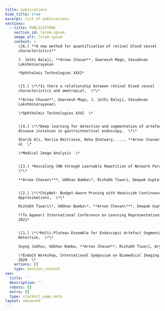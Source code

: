 ```yaml
---
title: publications
hide_title: true
excerpt: list of publications
sections:
  - title: PUBLICATIONS
    section_id: lorem-ipsum
    image_alt: lorem-ipsum
    content: >
      \[6.] **A new method for quantification of retinal blood vessel
      characteristics**  

      J. Jothi Balaji, **Arnav Chavan**, Gowreesh Mago, Vasudevan
      Lakshminarayanan  

      *Ophthalmic Technologies XXXI*


      \[5.] \*\*Is there a relationship between retinal blood vessel
      characteristics and ametropia?,  \*\*

      **Arnav Chavan**, Gowreesh Mago, J. Jothi Balaji, Vasudevan
      Lakshminarayanan\

      \*Ophthalmic Technologies XXXI  \*


      \[4.] \*\*Deep learning for detection and segmentation of artefact and
      disease instances in gastrointestinal endoscopy,  \*\*

      Sharib Ali, Mariia Dmitrieva, Noha Ghatwary, ..., **Arnav Chavan** \*Et
      al  \*

      \*Medical Image Analysis  \*


      \[3.] *Rescaling CNN through Learnable Repetition of Network Parameters, 
      \*\*

      **Arnav Chavan\***, Udbhav Bamba\*, Rishabh Tiwari, Deepak Gupta*


      \[2.] \*\*ChipNet: Budget-Aware Pruning with Heaviside Continuous
      Approximations,  \*\*

      Rishabh Tiwari\*, Udbhav Bamba\*, **Arnav Chavan\***, Deepak Gupta\*\

      *(To Appear) International Conference on Learning Representations (ICLR)
      2021*


      \[1.] \*\*Multi-Plateau Ensemble for Endoscopic Artefact Segmentation and
      Detection,  \*\*

      Suyog Jadhav, Udbhav Bamba, **Arnav Chavan**, Rishabh Tiwari, Aryan Raj\

      \*EndoCV Workshop, International Symposium on Biomedical Imaging (ISBI)
      2020  \*
    actions: []
    type: section_content
seo:
  title: ''
  description: ''
  robots: []
  extra: []
  type: stackbit_page_meta
layout: advanced
---
```

